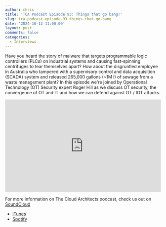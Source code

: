 ```yaml
---
author: chris
title: 'TCA Podcast Episode 93: Things that go bang!'
slug: tca-podcast-episode-93-things-that-go-bang
date: '2024-10-13 11:00:00'
layout: post
comments: false
categories:
  - Interviews
---
```

Have you heard the story of malware that targets programmable logic controllers (PLCs) on industrial systems and causing fast-spinning centrifuges to tear themselves apart? How about the disgruntled employee in Australia who tampered with a supervisory control and data acquisition (SCADA) system and released 265,000 gallons (~1M l) of sewage from a waste management plant? In this episode we're joined by Operational Technology (OT) Security expert Roger Hill as we discuss OT security, the convergence of OT and IT and how we can defend against OT / IOT attacks.

<p><iframe width="100%" height="300" scrolling="no" frameborder="no" allow="autoplay" src="https://w.soundcloud.com/player/?url=https%3A//api.soundcloud.com/tracks/1934482046&color=%23ff5500&auto_play=false&hide_related=false&show_comments=true&show_user=true&show_reposts=false&show_teaser=true&visual=true"></iframe></p>

For more information on The Cloud Architects podcast, check us out on [SoundCloud](https://soundcloud.com/thecloudarchitects/)

*   [iTunes](https://itunes.apple.com/us/podcast/the-cloud-architects-podcast/id1264479296?mt=2)
*   [Spotify](https://open.spotify.com/show/1GIpALJ9upyupGLLGIbUBD)
